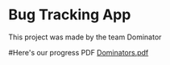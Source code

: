 # Bug Tracking App

This project was made by the team Dominator

#Here's our progress PDF
[Dominators.pdf](https://github.com/Prajal123/TRINIT-Dominators-dev02/files/7965541/Dominators.pdf)
